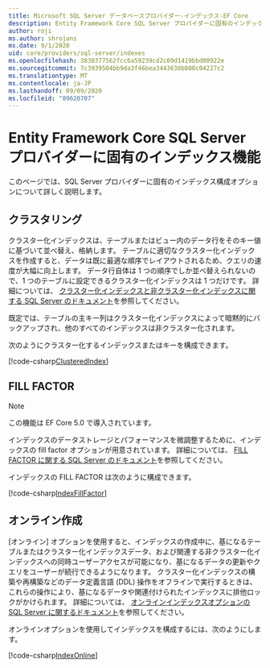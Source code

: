 ```yaml
---
title: Microsoft SQL Server データベースプロバイダー-インデックス-EF Core
description: Entity Framework Core SQL Server プロバイダーに固有のインデックス機能
author: roji
ms.author: shrojans
ms.date: 9/1/2020
uid: core/providers/sql-server/indexes
ms.openlocfilehash: 3830377562fcc6a59239cd2c09d1419bbd00922e
ms.sourcegitcommit: 7c3939504bb9da3f46bea3443638b808c04227c2
ms.translationtype: MT
ms.contentlocale: ja-JP
ms.lasthandoff: 09/09/2020
ms.locfileid: "89620707"
---
```

# <a name="index-features-specific-to-the-entity-framework-core-sql-server-provider"></a>Entity Framework Core SQL Server プロバイダーに固有のインデックス機能

このページでは、SQL Server プロバイダーに固有のインデックス構成オプションについて詳しく説明します。

## <a name="clustering"></a>クラスタリング

クラスター化インデックスは、テーブルまたはビュー内のデータ行をそのキー値に基づいて並べ替え、格納します。 テーブルに適切なクラスター化インデックスを作成すると、データは既に最適な順序でレイアウトされるため、クエリの速度が大幅に向上します。 データ行自体は 1 つの順序でしか並べ替えられないので、1 つのテーブルに設定できるクラスター化インデックスは 1 つだけです。 詳細については、 [クラスター化インデックスと非クラスター化インデックスに関する SQL Server のドキュメント](/sql/relational-databases/indexes/clustered-and-nonclustered-indexes-described)を参照してください。

既定では、テーブルの主キー列はクラスター化インデックスによって暗黙的にバックアップされ、他のすべてのインデックスは非クラスター化されます。

次のようにクラスター化するインデックスまたはキーを構成できます。

[!code-csharp[ClusteredIndex](../../../../samples/core/SqlServer/Indexes/ClusteredIndexContext.cs?name=ClusteredIndex)]

## <a name="fill-factor"></a>FILL FACTOR

> [!NOTE]
> この機能は EF Core 5.0 で導入されています。

インデックスのデータストレージとパフォーマンスを微調整するために、インデックスの fill factor オプションが用意されています。 詳細については、 [FILL FACTOR に関する SQL Server のドキュメント](/sql/relational-databases/indexes/specify-fill-factor-for-an-index)を参照してください。

インデックスの FILL FACTOR は次のように構成できます。

[!code-csharp[IndexFillFactor](../../../../samples/core/SqlServer/Indexes/IndexFillFactorContext.cs?name=IndexFillFactor)]

## <a name="online-creation"></a>オンライン作成

[オンライン] オプションを使用すると、インデックスの作成中に、基になるテーブルまたはクラスター化インデックスデータ、および関連する非クラスター化インデックスへの同時ユーザーアクセスが可能になり、基になるデータの更新やクエリをユーザーが続行できるようになります。 クラスター化インデックスの構築や再構築などのデータ定義言語 (DDL) 操作をオフラインで実行するときは、これらの操作により、基になるデータや関連付けられたインデックスに排他ロックがかけられます。 詳細については、 [オンラインインデックスオプションの SQL Server に関するドキュメント](/sql/relational-databases/indexes/perform-index-operations-online)を参照してください。

オンラインオプションを使用してインデックスを構成するには、次のようにします。

[!code-csharp[IndexOnline](../../../../samples/core/SqlServer/Indexes/IndexOnlineContext.cs?name=IndexOnline)]
